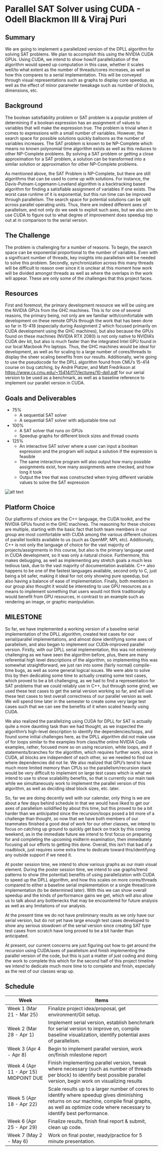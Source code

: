 # **Parallel SAT Solver using CUDA - Odell Blackmon III & Viraj Puri**

## **Summary**
We are going to implement a parallelized version of the DPLL algorithm for solving SAT problems. We plan to accomplish this using the NVIDIA CUDA GPUs. Using CUDA, we intend to show how/if parallelization of the algorithm would speed up computation in this case, whether it scales well/to what extent as the number of threads/cores increases, as well as how this compares to a serial implementation. This will be conveyed through visual representations such as graphs to display core speedup, as well as the effect of minor parameter tweakage such as number of blocks, dimensions, etc. 

## **Background**
The boolean satisfiability problem or SAT problem is a popular problem of determining if a boolean expression has an assignment of values to variables that will make the expression true. The problem is trivial when it comes to expressions with a small number of variables. However, the search space for possible solutions quickly balloons as the number of variables increases. The SAT problem is known to be NP-Complete which means no known polynomial time algorithm exists as well as this reduces to other NP-Complete problems. By solving a SAT problem or getting a close approximation for a SAT problem, a solution can be transformed into a similar solution or approximation for other NP-Complete problems.

As mentioned above, the SAT Problem is NP-Complete, but there are still algorithms that can be used to come up with solutions. For instance, the Davis-Putnam-Logemann-Loveland algorithm is a backtracking based algorithm for finding a satisfiable assignment of variables if one exists. The worst case runtime of it is exponential, but this run time can be improved through parallelism. The search space for potential solutions can be split across parallel operating units. Thus, there are indeed different axes of parallelism, and not only do we seek to exploit such axes, but we also aim to use CUDA to figure out to what degree of improvement does speedup top out at in comparison to the serial version.

## **The Challenge**
The problem is challenging for a number of reasons. To begin, the search space can be exponential proportional to the number of variables. Even with a significant number of threads, key insights into parallelism will be needed to solve this problem. Secondly, synchronization across this many threads will be difficult to reason over since it is unclear at this moment how work will be divided amongst threads as well as where the overlaps in the work will appear. These are only some of the challenges that this project faces.

## **Resources**
First and foremost, the primary development resource we will be using are the NVIDIA GPUs from the GHC machines. This is for one of several reasons, the primary being, not only are we familiar with/comfortable with development on these remote GPUs through the work that has been done so far in 15-418 (especially during Assignment 2 which focused primarily on CUDA development using the GHC machines), but also because the GPUs found on these machines (NVIDIA RTX 2080) is not only native to NVIDIA’s CUDA dev kit, but also is much faster than the integrated Intel GPU found in our local Macbook Pro laptops. Thus, the GHC machines would be ideal for development, as well as for scaling to a large number of cores/threads to display the sheer scaling benefits from our results. Additionally, we’re going to use the pseudocode for the DPLL algorithm found from CMU’s 15-414 course on bug catching, by Andrė Platzer, and Matt Fredrikson at https://www.cs.cmu.edu/~15414/f17/lectures/10-dpll.pdf for our serial version to be used as a benchmark, as well as a baseline reference to implement our parallel version in CUDA.

## **Goals and Deliverables**
* 75%
  * A sequential SAT solver
  * A sequential SAT solver with adjustable time out
* 100%
  * A SAT solver that runs on GPUs
  * Speedup graphs for different block sizes and thread counts
* 125%
  * An interactive SAT solver where a user can input a boolean expression and the program will output a solution if the expression is feasible
  * The same interactive program will also output how many possible assignments exist, how many assignments were checked, and how long it took
  * Output the tree that was constructed when trying different variable values to solve the SAT expression 

![alt text](https://upload.wikimedia.org/wikipedia/commons/d/dc/Dpll11.png "Title")


## **Platform Choice**
Our platforms of choice are the C++ language, the CUDA toolkit, and the NVIDIA GPUs found in the GHC machines. The reasoning for these choices are multiple, starting with the basic fact that both team members in our group are most comfortable with CUDA among the various different choices of parallel toolkits available to us (such as OpenMP, MPI, etc). Additionally, C++ is not only the language of choice for the vast majority of projects/assignments in this course, but also is the primary language used in CUDA development, so it was only a natural choice. Furthermore, this makes debugging, as well as implementing any stretch goals a much less tedious task, due to the vast majority of documentation available. C++ also happens to be one of the fastest languages available, second only to C, just being a bit safer, making it ideal for not only showing pure speedup, but also having a balance of ease of implementation. Finally, both members in our group also thought it would be interesting to use GPU resources as a means to implement something that users would not think traditionally would benefit from GPU resources, in contrast to an example such as rendering an image, or graphic manipulation. 

## **MILESTONE**
So far, we have implemented a working version of a baseline serial implementation of the DPLL algorithm, created test cases for our serial/parallel implementations, and almost done identifying some axes of parallelism, and also began to implement our CUDA-improved parallel version. Firstly, with our DPLL serial implementation, this was not extremely challenging as we have seen the algorithm before, plus, there are many referential high level descriptions of the algorithm, so implementing this was somewhat straightforward, we just ran into some (fairly normal) compile-time bugs, as well as some general logical issues. We were able to solve this by then dedicating some time to actually creating some test cases, which proved to be a bit challenging, as we had to find a representation for SAT problems that we could reliably use in C++, but through some grind, we used these test cases to get the serial version working so far, and will use these test cases to test overall correctness of our parallel version as well. We will spend time later in the semester to create some very large test cases such that we can see the benefits of it when scaled heavily using CUDA. 

We also realized the parallelizing using CUDA for DPLL for SAT is actually quite a more daunting task than we had thought, as we inspected the algorithm’s high-level description to identify the dependencies/loops, and found some initial challenges here, as the DPLL algorithm did not make use of for loops similar to the examples from class/the online NVIDIA Cuda examples, rather, focused more so on using recursion, white loops, and if statements/branches for the algorithm, which requires further work, since in CUDA, all blocks are independent of each other, so we needed to find out where dependencies did not lie. We also realized that GPU’s tend to have much more limited memory than CPUs so the parallelism/recursion stack would be very difficult to implement on large test cases which is what we intend to use to show scalability benefits, so that is currently our main task while we simultaneously work to implement the parallel version of this algorithm, as well as deciding ideal block sizes, etc. later. 

So, far we are doing decently well with our calendar, only thing is we are about a few days behind schedule in that we would have liked to get our axes of parallelism solidified by about this time, but this proved to be a bit harder than we anticipated since the recursion/loops posed a bit more of a challenge than thought, so now that we have both members of our teammates finished a good deal of work for our other classes, we intend to focus on catching up ground to quickly get back on track by this coming weekend, as in the immediate future we intend to first focus on preparing for and completing the upcoming midterm examination, then immediately focusing all our efforts to getting this done. Overall, this isn’t that bad of a roadblock, just requires some extra time to dedicate toward this/identifying any outside support if we need it.

At poster session time, we intend to show various graphs as our main visual element. During the poster session time, we intend to use graphs/trend patterns to show (the potential) benefits of using parallelization with CUDA to speed up the DPLL algorithm, and how this scales on more cores/threads compared to either a baseline serial implementation or a single thread/core implementation (to be determined later). With this we can show overall speedup and the kinds of performance gains we get, which will also allow us to talk about any bottlenecks that may be encountered for future analysis as well as any limitations of our analysis.

At the present time we do not have preliminary results as we only have our serial version, but do not yet have large enough test cases developed to show any serious slowdown of the serial version since creating SAT type test cases from scratch have long proved to be a bit harder than anticipated.

At present, our current concerns are just figuring out how to get around the recursion using CUDA/axes of parallelism and finish implementing the parallel version of the code, but this is just a matter of just coding and doing the work to complete this which for the second half of this project timeline we intend to dedicate much more time to to complete and finish, especially as the rest of our classes wrap up.


## **Schedule**
| Week | Items |
| ---- | ----- |
| Week 1 (Mar 21 - Mar 25) | Finalize project idea/proposal, get environment/Git setup. |
| Week 2 (Mar 28 - Apr 1) | Implement serial version, establish benchmark for serial version to improve on, compile baseline visualization, identify potential axes of parallelism. |
| Week 3 (Apr 4 - Apr 8)| Begin to implement parallel version, work on/finish milestone report |
| Week 4 (Apr 11 - Apr 15) MIDPOINT DUE | Finish implementing parallel version, tweak where necessary (such as number of threads per block) to identify best possible parallel version, begin work on visualizing results
| Week 5 (Apr 18 - Apr 22) | Scale results up to a larger number of cores to identify where speedup gives diminishing returns on our machine, compile final graphs, as well as optimize code where necessary to identify best performance. |
| Week 6 (Apr 25 - Apr 29) | Finalize results, finish final report & submit, clean up code. |
| Week 7 (May 2 - May 6) | Work on final poster, ready/practice for 5 minute presentation. |

